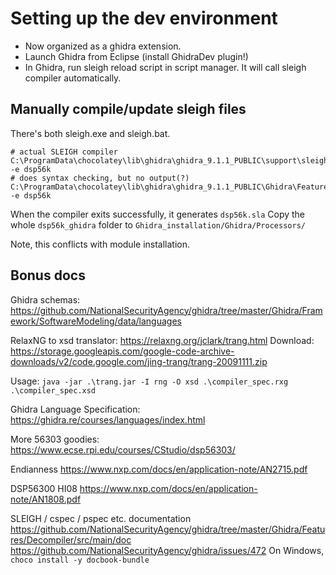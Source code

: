 # Setting up the dev environment

- Now organized as a ghidra extension.
- Launch Ghidra from Eclipse (install GhidraDev plugin!)
- In Ghidra, run sleigh reload script in script manager. It will call sleigh compiler automatically.

## Manually compile/update sleigh files

There's both sleigh.exe and sleigh.bat.
```
# actual SLEIGH compiler
C:\ProgramData\chocolatey\lib\ghidra\ghidra_9.1.1_PUBLIC\support\sleigh.bat -e dsp56k
# does syntax checking, but no output(?)
C:\ProgramData\chocolatey\lib\ghidra\ghidra_9.1.1_PUBLIC\Ghidra\Features\Decompiler\os\win64\sleigh.exe -e dsp56k
```
When the compiler exits successfully, it generates `dsp56k.sla`
Copy the whole `dsp56k_ghidra` folder to `Ghidra_installation/Ghidra/Processors/`

Note, this conflicts with module installation.

## Bonus docs

Ghidra schemas: https://github.com/NationalSecurityAgency/ghidra/tree/master/Ghidra/Framework/SoftwareModeling/data/languages

RelaxNG to xsd translator: https://relaxng.org/jclark/trang.html
Download: https://storage.googleapis.com/google-code-archive-downloads/v2/code.google.com/jing-trang/trang-20091111.zip

Usage: `java -jar .\trang.jar -I rng -O xsd .\compiler_spec.rxg .\compiler_spec.xsd`

Ghidra Language Specification: https://ghidra.re/courses/languages/index.html

More 56303 goodies: https://www.ecse.rpi.edu/courses/CStudio/dsp56303/

Endianness
https://www.nxp.com/docs/en/application-note/AN2715.pdf

DSP56300 HI08 
https://www.nxp.com/docs/en/application-note/AN1808.pdf


SLEIGH / cspec / pspec etc. documentation
https://github.com/NationalSecurityAgency/ghidra/tree/master/Ghidra/Features/Decompiler/src/main/doc
https://github.com/NationalSecurityAgency/ghidra/issues/472
On Windows, `choco install -y docbook-bundle`
